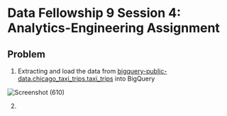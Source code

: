 # Data Fellowship 9 Session 4: Analytics-Engineering Assignment

## Problem


1. Extracting and load the data from [bigquery-public-data.chicago_taxi_trips.taxi_trips](https://console.cloud.google.com/bigquery?p=bigquery-public-data&d=chicago_taxi_trips&t=taxi_trips&ws=!1m5!1m4!4m3!1sbigquery-public-data!2schicago_taxi_trips!3staxi_trips) into BigQuery

![Screenshot (610)](https://user-images.githubusercontent.com/124119569/224964398-3027c68f-52e6-46dd-ba42-4a3f4e2679b3.png)

2. 
